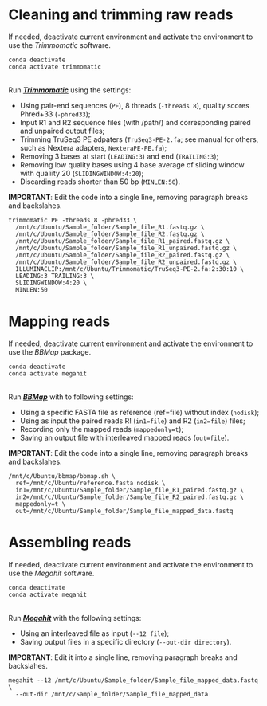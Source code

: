 # Cleaning and trimming raw reads

If needed, deactivate current environment and activate the environment to use the *Trimmomatic* software.

```
conda deactivate
conda activate trimmomatic
```

\
Run [***Trimmomatic***](https://github.com/usadellab/Trimmomatic) using the settings:

- Using pair-end sequences (`PE`), 8 threads (`-threads 8`), quality scores Phred+33 (`-phred33`);
- Input R1 and R2 sequence files (with /path/) and corresponding paired and unpaired output files;
- Trimming TruSeq3 PE adpaters (`TruSeq3-PE-2.fa`; see manual for others, such as Nextera adapters, `NexteraPE-PE.fa`);
- Removing 3 bases at start (`LEADING:3`) and end (`TRAILING:3`);
- Removing low quality bases using 4 base average of sliding window with qualiity 20 (`SLIDINGWINDOW:4:20`);
- Discarding reads shorter than 50 bp (`MINLEN:50`).

**IMPORTANT**: Edit the code into a single line, removing paragraph breaks and backslahes.
  
```
trimmomatic PE -threads 8 -phred33 \
  /mnt/c/Ubuntu/Sample_folder/Sample_file_R1.fastq.gz \
  /mnt/c/Ubuntu/Sample_folder/Sample_file_R2.fastq.gz \
  /mnt/c/Ubuntu/Sample_folder/Sample_file_R1_paired.fastq.gz \
  /mnt/c/Ubuntu/Sample_folder/Sample_file_R1_unpaired.fastq.gz \
  /mnt/c/Ubuntu/Sample_folder/Sample_file_R2_paired.fastq.gz \
  /mnt/c/Ubuntu/Sample_folder/Sample_file_R2_unpaired.fastq.gz \
  ILLUMINACLIP:/mnt/c/Ubuntu/Trimmomatic/TruSeq3-PE-2.fa:2:30:10 \
  LEADING:3 TRAILING:3 \
  SLIDINGWINDOW:4:20 \
  MINLEN:50
```


# Mapping reads
If needed, deactivate current environment and activate the environment to use the *BBMap* package.

```
conda deactivate
conda activate megahit
```

\
Run [***BBMap***](https://github.com/BioInfoTools/BBMap) with to following settings:

- Using a specific FASTA file as reference (ref=file) without index (`nodisk`);
- Using as input the paired reads R! (`in1=file`) and R2 (`in2=file`) files;
- Recording only the mapped reads (`mappedonly=t`);
- Saving an output file with interleaved mapped reads (`out=file`).

**IMPORTANT**: Edit the code into a single line, removing paragraph breaks and backslahes.
  
```
/mnt/c/Ubuntu/bbmap/bbmap.sh \
  ref=/mnt/c/Ubuntu/reference.fasta nodisk \
  in1=/mnt/c/Ubuntu/Sample_folder/Sample_file_R1_paired.fastq.gz \
  in2=/mnt/c/Ubuntu/Sample_folder/Sample_file_R2_paired.fastq.gz \
  mappedonly=t \
  out=/mnt/c/Ubuntu/Sample_folder/Sample_file_mapped_data.fastq
```


# Assembling reads
If needed, deactivate current environment and activate the environment to use the *Megahit* software.

```
conda deactivate
conda activate megahit
```

\
Run [***Megahit***](https://github.com/voutcn/megahit) with the following settings:

- Using an interleaved file as input (`--12 file`);
- Saving output files in a specific directory (`--out-dir directory`).

**IMPORTANT**: Edit it into a single line, removing paragraph breaks and backslahes.
  
```
megahit --12 /mnt/c/Ubuntu/Sample_folder/Sample_file_mapped_data.fastq \
  --out-dir /mnt/c/Sample_folder/Sample_file_mapped_data
```
